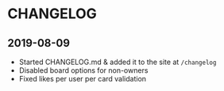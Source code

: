 # CHANGELOG

## 2019-08-09

* Started CHANGELOG.md & added it to the site at `/changelog`
* Disabled board options for non-owners
* Fixed likes per user per card validation